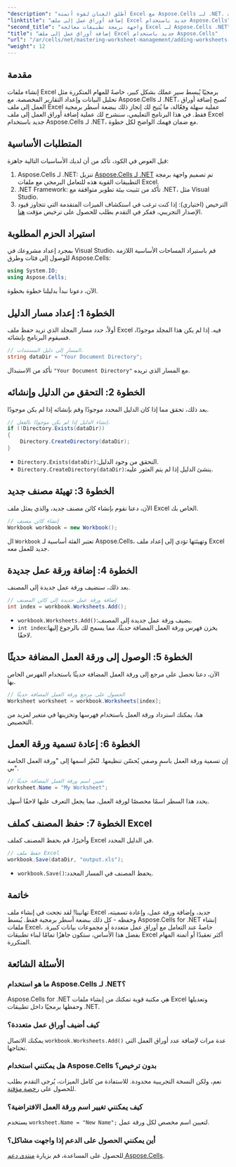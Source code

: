 ```yaml
---
"description": "أطلق العنان لقوة أتمتة Excel مع Aspose.Cells لـ .NET. يرشدك هذا البرنامج التعليمي خطوة بخطوة إلى إنشاء ملفات Excel برمجيًا، وإضافة أوراق العمل وإعادة تسميتها، وحفظ عملك بسهولة."
"linktitle": "إضافة أوراق عمل إلى ملف Excel جديد باستخدام Aspose.Cells"
"second_title": "واجهة برمجة تطبيقات معالجة Excel لـ Aspose.Cells .NET"
"title": "إضافة أوراق عمل إلى ملف Excel جديد باستخدام Aspose.Cells"
"url": "/ar/cells/net/mastering-worksheet-management/adding-worksheets-to-new-excel-file/"
"weight": 12
---
```


## مقدمة

إنشاء ملفات Excel برمجيًا يُبسط سير عملك بشكل كبير، خاصةً للمهام المتكررة مثل تحليل البيانات وإعداد التقارير المخصصة. مع Aspose.Cells لـ .NET، تُصبح إضافة أوراق العمل إلى ملف Excel عملية سهلة وفعّالة، ما يُتيح لك إنجاز ذلك ببضعة أسطر برمجية فقط. في هذا البرنامج التعليمي، سنشرح لك عملية إضافة أوراق العمل إلى ملف Excel جديد باستخدام Aspose.Cells لـ .NET، مع ضمان فهمك الواضح لكل خطوة.

## المتطلبات الأساسية

قبل الغوص في الكود، تأكد من أن لديك الأساسيات التالية جاهزة:

1. Aspose.Cells لـ .NET: تنزيل [Aspose.Cells لـ .NET](https://releases.aspose.com/cells/net/) تم تصميم واجهة برمجة التطبيقات القوية هذه للتعامل البرمجي مع ملفات Excel.
2. .NET Framework: تأكد من تثبيت بيئة تطوير متوافقة مع .NET، مثل Visual Studio.
3. الترخيص (اختياري): إذا كنت ترغب في استكشاف الميزات المتقدمة التي تتجاوز قيود الإصدار التجريبي، ففكر في التقدم بطلب للحصول على ترخيص مؤقت [هنا](https://purchase.aspose.com/temporary-license/).

## استيراد الحزم المطلوبة

بمجرد إعداد مشروعك في Visual Studio، قم باستيراد المساحات الأساسية اللازمة للوصول إلى فئات وطرق Aspose.Cells:

```csharp
using System.IO;
using Aspose.Cells;
```

الآن، دعونا نبدأ بدليلنا خطوة بخطوة.

## الخطوة 1: إعداد مسار الدليل

أولاً، حدد مسار المجلد الذي تريد حفظ ملف Excel فيه. إذا لم يكن هذا المجلد موجودًا، فسيقوم البرنامج بإنشائه.

```csharp
// المسار إلى دليل المستندات.
string dataDir = "Your Document Directory";
```

تأكد من الاستبدال `"Your Document Directory"` مع المسار الذي تريده.

## الخطوة 2: التحقق من الدليل وإنشائه

بعد ذلك، تحقق مما إذا كان الدليل المحدد موجودًا وقم بإنشائه إذا لم يكن موجودًا.

```csharp
// إنشاء الدليل إذا لم يكن موجودًا بالفعل.
if (!Directory.Exists(dataDir))
{
    Directory.CreateDirectory(dataDir);
}
```

- `Directory.Exists(dataDir)`:التحقق من وجود الدليل.
- `Directory.CreateDirectory(dataDir)`:ينشئ الدليل إذا لم يتم العثور عليه.

## الخطوة 3: تهيئة مصنف جديد

الآن، دعنا نقوم بإنشاء كائن مصنف جديد، والذي يمثل ملف Excel الخاص بك.

```csharp
// إنشاء كائن مصنف
Workbook workbook = new Workbook();
```

ال `Workbook` تعتبر الفئة أساسية لـ Aspose.Cells، وتهيئتها تؤدي إلى إعداد ملف Excel جديد للعمل معه.

## الخطوة 4: إضافة ورقة عمل جديدة

بعد ذلك، سنضيف ورقة عمل جديدة إلى المصنف.

```csharp
// إضافة ورقة عمل جديدة إلى كائن المصنف
int index = workbook.Worksheets.Add();
```

- `workbook.Worksheets.Add()`:يضيف ورقة عمل جديدة إلى المصنف.
- `int index`:يخزن فهرس ورقة العمل المضافة حديثًا، مما يسمح لك بالرجوع إليها لاحقًا.

## الخطوة 5: الوصول إلى ورقة العمل المضافة حديثًا

الآن، دعنا نحصل على مرجع إلى ورقة العمل المضافة حديثًا باستخدام الفهرس الخاص بها.

```csharp
// الحصول على مرجع ورقة العمل المضافة حديثًا
Worksheet worksheet = workbook.Worksheets[index];
```

هنا، يمكنك استرداد ورقة العمل باستخدام فهرسها وتخزينها في متغير لمزيد من التخصيص.

## الخطوة 6: إعادة تسمية ورقة العمل

إن تسمية ورقة العمل باسمٍ وصفي يُحسّن تنظيمها. لنُغيّر اسمها إلى "ورقة العمل الخاصة بي".

```csharp
// تعيين اسم ورقة العمل المضافة حديثًا
worksheet.Name = "My Worksheet";
```

يحدد هذا السطر اسمًا مخصصًا لورقة العمل، مما يجعل التعرف عليها لاحقًا أسهل.

## الخطوة 7: حفظ المصنف كملف Excel

وأخيرًا، قم بحفظ المصنف كملف Excel في الدليل المحدد.

```csharp
// حفظ ملف Excel
workbook.Save(dataDir, "output.xls");
```

- `workbook.Save()`:يحفظ المصنف في المسار المحدد.

## خاتمة

تهانينا! لقد نجحت في إنشاء ملف Excel جديد، وإضافة ورقة عمل، وإعادة تسميته، وحفظه - كل ذلك ببضعة أسطر برمجية فقط. يُبسط Aspose.Cells for .NET إنشاء ملفات Excel، خاصةً عند التعامل مع أوراق عمل متعددة أو مجموعات بيانات كبيرة. بفضل هذا الأساس، ستكون جاهزًا تمامًا لبناء تطبيقات Excel أكثر تعقيدًا أو أتمتة المهام المتكررة.

## الأسئلة الشائعة

### ما هو استخدام Aspose.Cells لـ .NET؟
Aspose.Cells for .NET هي مكتبة قوية تمكنك من إنشاء ملفات Excel وتعديلها وحفظها برمجيًا داخل تطبيقات .NET.

### كيف أضيف أوراق عمل متعددة؟
يمكنك الاتصال `workbook.Worksheets.Add()` عدة مرات لإضافة عدد أوراق العمل التي تحتاجها.

### هل يمكنني استخدام Aspose.Cells بدون ترخيص؟
نعم، ولكن النسخة التجريبية محدودة. للاستفادة من كامل الميزات، يُرجى التقدم بطلب للحصول على [رخصة مؤقتة](https://purchase.aspose.com/temporary-license/).

### كيف يمكنني تغيير اسم ورقة العمل الافتراضية؟
يستخدم `worksheet.Name = "New Name";` لتعيين اسم مخصص لكل ورقة عمل.

### أين يمكنني الحصول على الدعم إذا واجهت مشاكل؟
للحصول على المساعدة، قم بزيارة [منتدى دعم Aspose.Cells](https://forum.aspose.com/c/cells/9).